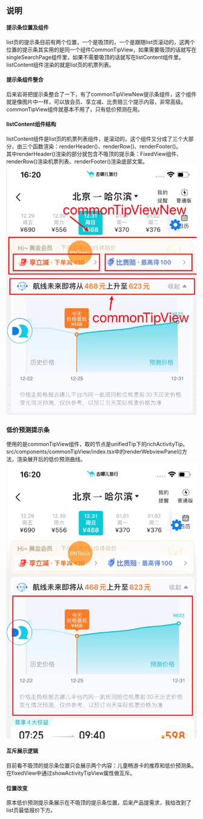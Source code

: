 ## 说明
#### 提示条位置及组件
list页的提示条目前有两个位置，一个是吸顶的，一个是跟随list页滚动的，这两个位置的提示条其实用的是同一个组件CommonTipView，如果需要吸顶的话就写在singleSearchPage组件里，如果不需要吸顶的话就写在listContent组件里。<br />listContent组件渲染的就是list页的机票列表。
#### 提示条组件整合
后来岩哥把提示条整合了一下，有了commonTipViewNew提示条组件，这个组件就是像图片中一样，可以放会员、享立减、比贵赔三个提示内容，非常高级。commonTipView组件就基本不用了，只有低价预测在用。
#### listContent组件结构
listContent组件是list页的机票列表组件，是滚动的，这个组件又分成了三个大部分，由三个函数渲染：renderHeader()、renderRow()、renderFooter()。<br />其中renderHeader()渲染的部分就包含不吸顶的提示条：FixedView组件、renderRow()渲染机票列表、renderFooter()渲染底部文案。<br />![image.png](../../../../images/4d6ebfc68bf1b06ddf4d21351baef7ef.png)
### 低价预测提示条
使用的是commonTipView组件，取的节点是unifiedTip下的richActivityTip。<br />src/components/commonTipView/index.tsx中的renderWebviewPanel()方法，渲染展开后的低价预测曲线。<br />![image.png](../../../../images/6a7107f1cade3f9db8b899294af42a6b.png)
#### 互斥展示逻辑
目前看不吸顶的提示条位置只会展示两个内容：儿童畅游卡的推荐和低价预测条。在fixedView中通过showActivityTipView属性做互斥。
#### 位置改变
原本低价预测提示条展示在不吸顶的提示条位置，后来产品提需求，我给改到了list页最低报价下方。
